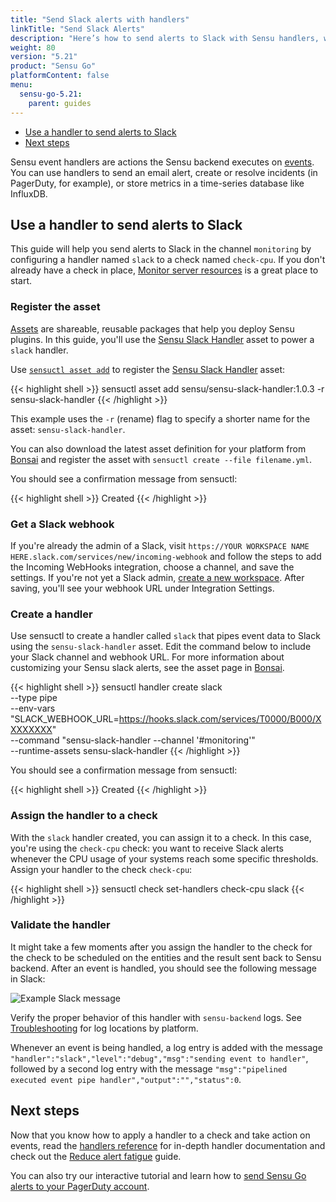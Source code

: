 ```yaml
---
title: "Send Slack alerts with handlers"
linkTitle: "Send Slack Alerts"
description: "Here’s how to send alerts to Slack with Sensu handlers, which are actions the Sensu backend executes on events. Use handlers to send events to your technology of choice (in this case, Slack) to alert you of incidents and help you resolve them more quickly."
weight: 80
version: "5.21"
product: "Sensu Go"
platformContent: false
menu: 
  sensu-go-5.21:
    parent: guides
---
```


- [Use a handler to send alerts to Slack](#use-a-handler-to-send-alerts-to-slack)
- [Next steps](#next-steps)

Sensu event handlers are actions the Sensu backend executes on [events][1].
You can use handlers to send an email alert, create or resolve incidents (in PagerDuty, for example), or store metrics in a time-series database like InfluxDB.

## Use a handler to send alerts to Slack

This guide will help you send alerts to Slack in the channel `monitoring` by configuring a handler named `slack` to a check named `check-cpu`.
If you don't already have a check in place, [Monitor server resources][2] is a great place to start.

### Register the asset

[Assets][13] are shareable, reusable packages that help you deploy Sensu plugins.
In this guide, you'll use the [Sensu Slack Handler][14] asset to power a `slack` handler.

Use [`sensuctl asset add`][10] to register the [Sensu Slack Handler][14] asset:

{{< highlight shell >}}
sensuctl asset add sensu/sensu-slack-handler:1.0.3 -r sensu-slack-handler
{{< /highlight >}}

This example uses the `-r` (rename) flag to specify a shorter name for the asset: `sensu-slack-handler`.

You can also download the latest asset definition for your platform from [Bonsai][14] and register the asset with `sensuctl create --file filename.yml`.

You should see a confirmation message from sensuctl:

{{< highlight shell >}}
Created
{{< /highlight >}}

### Get a Slack webhook

If you're already the admin of a Slack, visit `https://YOUR WORKSPACE NAME HERE.slack.com/services/new/incoming-webhook` and follow the steps to add the Incoming WebHooks integration, choose a channel, and save the settings.
If you're not yet a Slack admin, [create a new workspace][12].
After saving, you'll see your webhook URL under Integration Settings.

### Create a handler

Use sensuctl to create a handler called `slack` that pipes event data to Slack using the `sensu-slack-handler` asset.
Edit the command below to include your Slack channel and webhook URL.
For more information about customizing your Sensu slack alerts, see the asset page in [Bonsai][14].

{{< highlight shell >}}
sensuctl handler create slack \
--type pipe \
--env-vars "SLACK_WEBHOOK_URL=https://hooks.slack.com/services/T0000/B000/XXXXXXXX" \
--command "sensu-slack-handler --channel '#monitoring'" \
--runtime-assets sensu-slack-handler
{{< /highlight >}}

You should see a confirmation message from sensuctl:

{{< highlight shell >}}
Created
{{< /highlight >}}

### Assign the handler to a check

With the `slack` handler created, you can assign it to a check.
In this case, you're using the `check-cpu` check: you want to receive Slack alerts whenever the CPU usage of your systems reach some specific thresholds.
Assign your handler to the check `check-cpu`:

{{< highlight shell >}}
sensuctl check set-handlers check-cpu slack
{{< /highlight >}}

### Validate the handler

It might take a few moments after you assign the handler to the check for the check to be scheduled on the entities and the result sent back to Sensu backend.
After an event is handled, you should see the following message in Slack:

<div style="width:500px">
   <img class="html" alt="Example Slack message" src="/images/handler-slack.png"/>
</div>

Verify the proper behavior of this handler with `sensu-backend` logs.
See [Troubleshooting][7] for log locations by platform.

Whenever an event is being handled, a log entry is added with the message `"handler":"slack","level":"debug","msg":"sending event to handler"`, followed by a second log entry with the message `"msg":"pipelined executed event pipe handler","output":"","status":0`.

## Next steps

Now that you know how to apply a handler to a check and take action on events, read the [handlers reference][8] for in-depth handler documentation and check out the [Reduce alert fatigue][9] guide.

You can also try our interactive tutorial and learn how to [send Sensu Go alerts to your PagerDuty account][11].


[1]: ../../reference/events/
[2]: ../monitor-server-resources/
[3]: https://github.com/sensu/slack-handler
[4]: https://golang.org/doc/install
[5]: https://en.wikipedia.org/wiki/PATH_(variable)
[6]: https://api.slack.com/incoming-webhooks
[7]: ../troubleshooting/
[8]: ../../reference/handlers/
[9]: ../reduce-alert-fatigue/
[10]: ../../sensuctl/reference/#install-asset-definitions
[11]: ../../learn/sensu-pagerduty/
[12]: https://slack.com/get-started#create
[13]: ../../reference/assets
[14]: https://bonsai.sensu.io/assets/sensu/sensu-slack-handler
